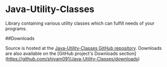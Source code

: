 Java-Utility-Classes
====================

Library containing various utility classes which can fulfill needs of your programs. 

##Downloads

Source is hosted at the [Java-Utility-Classes GitHub repository](https://github.com/shivam091/Java-Utility-Classes/). 
Downloads are also available on the [GitHub project's Downloads section] (https://github.com/shivam091/Java-Utility-Classes/downloads)


